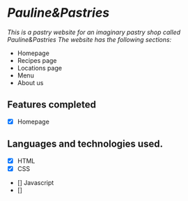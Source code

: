 # _**Pauline&Pastries**_

_This is a pastry website for an imaginary pastry shop called Pauline&Pastries_
_The website has the following sections:_
* Homepage
* Recipes page
* Locations page
* Menu
* About us 


## Features completed
* [x] Homepage

## Languages and technologies used. 
* [x] HTML
* [x] CSS
* [] Javascript 
* [] 



